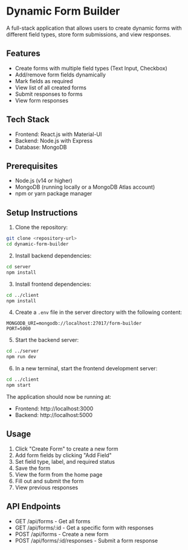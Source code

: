 # Dynamic Form Builder

A full-stack application that allows users to create dynamic forms with different field types, store form submissions, and view responses.

## Features

- Create forms with multiple field types (Text Input, Checkbox)
- Add/remove form fields dynamically
- Mark fields as required
- View list of all created forms
- Submit responses to forms
- View form responses

## Tech Stack

- Frontend: React.js with Material-UI
- Backend: Node.js with Express
- Database: MongoDB

## Prerequisites

- Node.js (v14 or higher)
- MongoDB (running locally or a MongoDB Atlas account)
- npm or yarn package manager

## Setup Instructions

1. Clone the repository:
```bash
git clone <repository-url>
cd dynamic-form-builder
```

2. Install backend dependencies:
```bash
cd server
npm install
```

3. Install frontend dependencies:
```bash
cd ../client
npm install
```

4. Create a `.env` file in the server directory with the following content:
```
MONGODB_URI=mongodb://localhost:27017/form-builder
PORT=5000
```

5. Start the backend server:
```bash
cd ../server
npm run dev
```

6. In a new terminal, start the frontend development server:
```bash
cd ../client
npm start
```

The application should now be running at:
- Frontend: http://localhost:3000
- Backend: http://localhost:5000

## Usage

1. Click "Create Form" to create a new form
2. Add form fields by clicking "Add Field"
3. Set field type, label, and required status
4. Save the form
5. View the form from the home page
6. Fill out and submit the form
7. View previous responses

## API Endpoints

- GET /api/forms - Get all forms
- GET /api/forms/:id - Get a specific form with responses
- POST /api/forms - Create a new form
- POST /api/forms/:id/responses - Submit a form response 